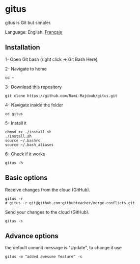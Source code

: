 # gitus
gitus is Git but simpler.

Language: English, [Français](./README-fr.md)
## Installation
1- Open Git bash (right click -> Git Bash Here)

2- Navigate to home

	cd ~

3- Download this repository

	git clone https://github.com/Rami-Majdoub/gitus.git

4- Navigate inside the folder

	cd gitus

5- Install it

	chmod +x ./install.sh
	./install.sh
	source ~/.bashrc
	source ~/.bash_aliases

6- Check if it works

	gitus -h

## Basic options
Receive changes from the cloud (GitHub).

	gitus -r
	# gitus -r git@github.com:githubteacher/merge-conflicts.git

Send your changes to the cloud (GitHub).

	gitus -s

## Advance options
the default commit message is "Update", to change it use

	gitus -m "added awesome feature" -s
